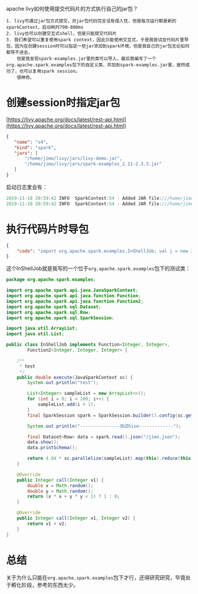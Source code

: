 apache livy如何使用提交代码片的方式执行自己的jar包？

	1. livy可通过jar包方式提交，对jar包代码完全没有侵入性，但是每次运行都是新的sparkContext，启动耗时700-800ms
	2. livy也可以创建交互式shell，但是只能提交代码片
	3. 我们希望可以重复使用spark context，因此只能使用交互式，于是我尝试在代码片里导包，因为在创建session时可以指定一些jar添加到spark环境，但是我自己的jar包无论如何都导不进去，
		但是我发现spark-examples.jar里的类可以导入，最后我编写了一个org.apache.spark.examples包下的自定义类，并加到spark-examples.jar里，居然成功了，也可以复用spark session。
		很神奇。
 
 
 # 创建session时指定jar包
 
 [https://livy.apache.org/docs/latest/rest-api.html](https://livy.apache.org/docs/latest/rest-api.html)
 
 ```json
 {
    "name": "s4",
    "kind": "spark",
    "jars": [
        "/home/jimo/livy/jars/livy-demo.jar",
        "/home/jimo/livy/jars/spark-examples_2.11-2.3.3.jar"
    ]
}
 ```
 启动日志里会有：
 ```java
2019-11-18 20:59:42 INFO  SparkContext:54 - Added JAR file:///home/jimo/livy/jars/livy-demo.jar at spark://host:41550/jars/livy-demo.jar with timestamp 1574081982646
2019-11-18 20:59:42 INFO  SparkContext:54 - Added JAR file:///home/jimo/livy/jars/spark-examples_2.11-2.3.3.jar at spark://host:41550/jars/spark-examples_2.11-2.3.3.jar with timestamp 1574081982646
 ```

# 执行代码片时导包

```json
{
    "code": "import org.apache.spark.examples.InShellJob; val j = new InShellJob(); j.execute(sc);"
}
```

这个InShellJob就是我写的一个位于`org.apache.spark.examples`包下的测试类：

```java
package org.apache.spark.examples;

import org.apache.spark.api.java.JavaSparkContext;
import org.apache.spark.api.java.function.Function;
import org.apache.spark.api.java.function.Function2;
import org.apache.spark.sql.Dataset;
import org.apache.spark.sql.Row;
import org.apache.spark.sql.SparkSession;

import java.util.ArrayList;
import java.util.List;

public class InShellJob implements Function<Integer, Integer>,
        Function2<Integer, Integer, Integer> {

    /**
     * test
     */
    public double execute(JavaSparkContext sc) {
        System.out.println("test");

        List<Integer> sampleList = new ArrayList<>();
        for (int i = 0; i < 100; i++) {
            sampleList.add(i + 1);
        }
        final SparkSession spark = SparkSession.builder().config(sc.getConf()).enableHiveSupport().getOrCreate();

        System.out.println("---------------测试hive-------------");

        final Dataset<Row> data = spark.read().json("/jimo.json");
        data.show();
        data.printSchema();

        return 4.0d * sc.parallelize(sampleList).map(this).reduce(this) / 100;
    }

    @Override
    public Integer call(Integer v1) {
        double x = Math.random();
        double y = Math.random();
        return (x * x + y * y < 1) ? 1 : 0;
    }

    @Override
    public Integer call(Integer v1, Integer v2) {
        return v1 + v2;
    }
}
```

# 总结

关于为什么只能在`org.apache.spark.examples`包下才行，还得研究研究，毕竟处于孵化阶段，参考的东西太少。




